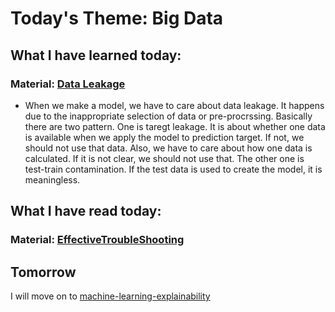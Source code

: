 # Today's Theme: Big Data

## What I have learned today:

### Material: [Data Leakage](https://www.kaggle.com/alexisbcook/data-leakage)
- When we make a model, we have to care about data leakage. It happens due to the inappropriate selection of data or pre-procrssing. Basically there are two pattern. One is taregt leakage. It is about whether one data is available when we apply the model to prediction target. If not, we should not use that data. Also, we have to care about how one data is calculated. If it is not clear, we should not use that. The other one is test-train contamination. If the test data is used to create the model, it is meaningless.
    
## What I have read today:
### Material: [EffectiveTroubleShooting](https://landing.google.com/sre/sre-book/chapters/effective-troubleshooting/)

## Tomorrow
I will move on to [machine-learning-explainability](https://www.kaggle.com/learn/machine-learning-explainability)
